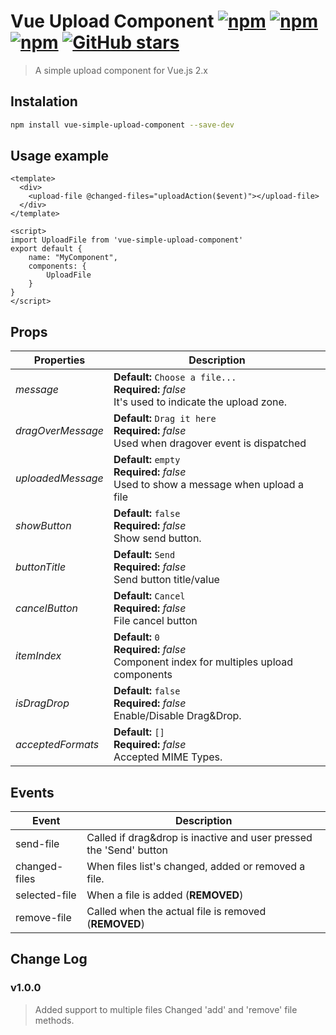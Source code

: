 # Vue Upload Component [![npm](https://img.shields.io/npm/dt/vue-simple-upload-component.svg)]() [![npm](https://img.shields.io/npm/v/vue-simple-upload-component.svg)]() [![npm](https://img.shields.io/npm/l/vue-simple-upload-component.svg)]() [![GitHub stars](https://img.shields.io/github/stars/cezardasilva/vue-simple-upload-component.svg?style=social&label=Star)]()


> A simple upload component for Vue.js 2.x


## Instalation
```bash
npm install vue-simple-upload-component --save-dev
```

## Usage example

```Vue
<template>
  <div>
  	<upload-file @changed-files="uploadAction($event)"></upload-file>
  </div>
</template>

<script>
import UploadFile from 'vue-simple-upload-component'
export default {
	name: "MyComponent",
	components: {
		UploadFile
	}
}
</script>
```

## Props

Properties 		| Description
----------------|----------------
*message*   		| **Default:** ```Choose a file...```<br>**Required:** *false*<br> It's used to indicate the upload zone.
*dragOverMessage* | **Default:** ```Drag it here```<br>**Required:** *false*<br> Used when dragover event is dispatched
*uploadedMessage* | **Default:** ```empty```<br>**Required:** *false*<br> Used to show a message when upload a file
*showButton*		| **Default:** ```false ```<br>**Required:** *false*<br> Show send button.
*buttonTitle*		| **Default:** ``` Send ```<br>**Required:** *false*<br> Send button title/value
*cancelButton*	| **Default:** ```Cancel```<br>**Required:** *false*<br> File cancel button
*itemIndex*		|**Default:** ```0```<br>**Required:** *false*<br> Component index for multiples upload components
*isDragDrop*		| **Default:** ```false```<br>**Required:** *false*<br> Enable/Disable Drag&Drop.
*acceptedFormats*	| **Default:** ```[]```<br>**Required:** *false*<br> Accepted MIME Types.

## Events


| Event 			| Description|
|----------------|----------------|
| send-file  		| Called if drag&drop is inactive and user pressed the 'Send' button		  |
| changed-files	| When files list's changed, added or removed a file. |
| selected-file	| When a file is added (**REMOVED**)	|
|remove-file		| Called when the actual file is removed	(**REMOVED**)	 	|

## Change Log

### v1.0.0

> Added support to multiple files
> Changed 'add' and 'remove' file methods.
